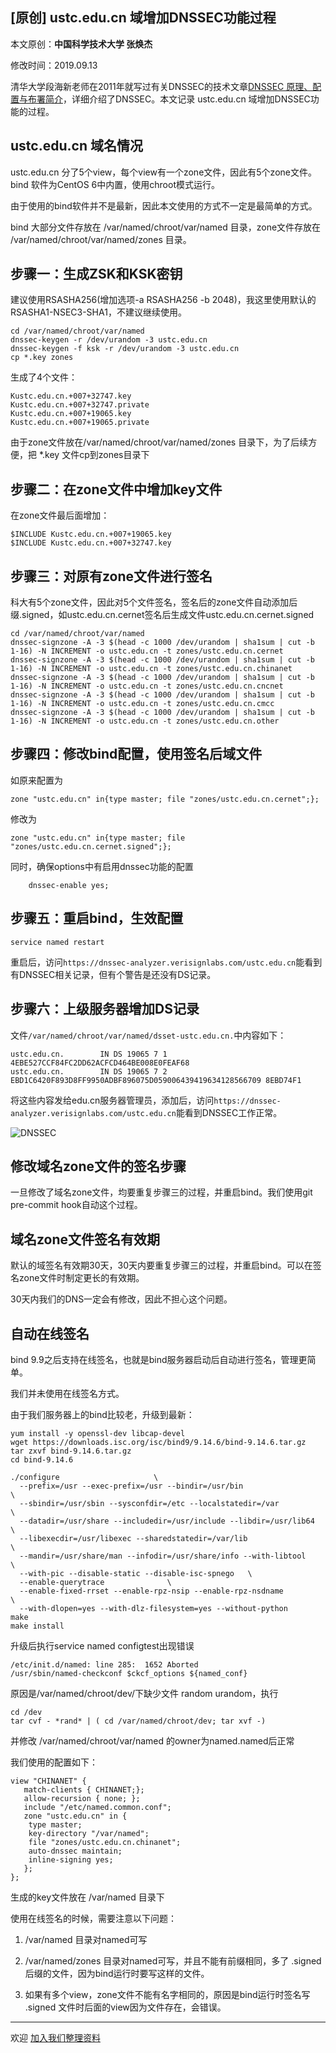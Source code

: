 ## [原创] ustc.edu.cn 域增加DNSSEC功能过程

本文原创：**中国科学技术大学 张焕杰**

修改时间：2019.09.13

清华大学段海新老师在2011年就写过有关DNSSEC的技术文章[DNSSEC 原理、配置与布署简介](https://blog.csdn.net/syh_486_007/article/details/50990973)，详细介绍了DNSSEC。本文记录 ustc.edu.cn 域增加DNSSEC功能的过程。


## ustc.edu.cn 域名情况

ustc.edu.cn 分了5个view，每个view有一个zone文件，因此有5个zone文件。bind 软件为CentOS 6中内置，使用chroot模式运行。

由于使用的bind软件并不是最新，因此本文使用的方式不一定是最简单的方式。

bind 大部分文件存放在 /var/named/chroot/var/named 目录，zone文件存放在 /var/named/chroot/var/named/zones 目录。

## 步骤一：生成ZSK和KSK密钥

建议使用RSASHA256(增加选项-a RSASHA256 -b 2048)，我这里使用默认的RSASHA1-NSEC3-SHA1，不建议继续使用。

```
cd /var/named/chroot/var/named
dnssec-keygen -r /dev/urandom -3 ustc.edu.cn
dnssec-keygen -f ksk -r /dev/urandom -3 ustc.edu.cn
cp *.key zones
```

生成了4个文件：
```
Kustc.edu.cn.+007+32747.key
Kustc.edu.cn.+007+32747.private
Kustc.edu.cn.+007+19065.key
Kustc.edu.cn.+007+19065.private
```

由于zone文件放在/var/named/chroot/var/named/zones 目录下，为了后续方便，把 *.key 文件cp到zones目录下

## 步骤二：在zone文件中增加key文件

在zone文件最后面增加：
```
$INCLUDE Kustc.edu.cn.+007+19065.key
$INCLUDE Kustc.edu.cn.+007+32747.key
```

## 步骤三：对原有zone文件进行签名

科大有5个zone文件，因此对5个文件签名，签名后的zone文件自动添加后缀.signed，如ustc.edu.cn.cernet签名后生成文件ustc.edu.cn.cernet.signed

```
cd /var/named/chroot/var/named
dnssec-signzone -A -3 $(head -c 1000 /dev/urandom | sha1sum | cut -b 1-16) -N INCREMENT -o ustc.edu.cn -t zones/ustc.edu.cn.cernet
dnssec-signzone -A -3 $(head -c 1000 /dev/urandom | sha1sum | cut -b 1-16) -N INCREMENT -o ustc.edu.cn -t zones/ustc.edu.cn.chinanet
dnssec-signzone -A -3 $(head -c 1000 /dev/urandom | sha1sum | cut -b 1-16) -N INCREMENT -o ustc.edu.cn -t zones/ustc.edu.cn.cncnet
dnssec-signzone -A -3 $(head -c 1000 /dev/urandom | sha1sum | cut -b 1-16) -N INCREMENT -o ustc.edu.cn -t zones/ustc.edu.cn.cmcc
dnssec-signzone -A -3 $(head -c 1000 /dev/urandom | sha1sum | cut -b 1-16) -N INCREMENT -o ustc.edu.cn -t zones/ustc.edu.cn.other
```

## 步骤四：修改bind配置，使用签名后域文件

如原来配置为
``` 
zone "ustc.edu.cn" in{type master; file "zones/ustc.edu.cn.cernet";};
``` 
修改为
``` 
zone "ustc.edu.cn" in{type master; file "zones/ustc.edu.cn.cernet.signed";};
``` 

同时，确保options中有启用dnssec功能的配置
```
	dnssec-enable yes;
```

## 步骤五：重启bind，生效配置

```
service named restart
```

重启后，访问`https://dnssec-analyzer.verisignlabs.com/ustc.edu.cn`能看到有DNSSEC相关记录，但有个警告是还没有DS记录。

## 步骤六：上级服务器增加DS记录

文件`/var/named/chroot/var/named/dsset-ustc.edu.cn.`中内容如下：
```
ustc.edu.cn.		IN DS 19065 7 1 4EBE527CCF84FC2DD62ACFCD464BE008E0FEAF68
ustc.edu.cn.		IN DS 19065 7 2 EBD1C6420F893D8FF9950ADBF896075D059006439419634128566709 8EBD74F1
```

将这些内容发给edu.cn服务器管理员，添加后，访问`https://dnssec-analyzer.verisignlabs.com/ustc.edu.cn`能看到DNSSEC工作正常。

![DNSSEC](img/dnssec.png)

## 修改域名zone文件的签名步骤

一旦修改了域名zone文件，均要重复步骤三的过程，并重启bind。我们使用git pre-commit hook自动这个过程。

## 域名zone文件签名有效期

默认的域签名有效期30天，30天内要重复步骤三的过程，并重启bind。可以在签名zone文件时制定更长的有效期。

30天内我们的DNS一定会有修改，因此不担心这个问题。


## 自动在线签名

bind 9.9之后支持在线签名，也就是bind服务器启动后自动进行签名，管理更简单。

我们并未使用在线签名方式。

由于我们服务器上的bind比较老，升级到最新：

```
yum install -y openssl-dev libcap-devel
wget https://downloads.isc.org/isc/bind9/9.14.6/bind-9.14.6.tar.gz
tar zxvf bind-9.14.6.tar.gz 
cd bind-9.14.6

./configure                     \
  --prefix=/usr --exec-prefix=/usr --bindir=/usr/bin                  \
  --sbindir=/usr/sbin --sysconfdir=/etc --localstatedir=/var          \
  --datadir=/usr/share --includedir=/usr/include --libdir=/usr/lib64  \
  --libexecdir=/usr/libexec --sharedstatedir=/var/lib                 \
  --mandir=/usr/share/man --infodir=/usr/share/info --with-libtool    \
  --with-pic --disable-static --disable-isc-spnego   \
  --enable-querytrace              \
  --enable-fixed-rrset --enable-rpz-nsip --enable-rpz-nsdname         \
  --with-dlopen=yes --with-dlz-filesystem=yes --without-python
make
make install
```

升级后执行service named configtest出现错误

```entropy.c:26: fatal error: RAND_bytes(): error:24064064:lib(36):func(100):reason(100)
/etc/init.d/named: line 285:  1652 Aborted                 /usr/sbin/named-checkconf $ckcf_options ${named_conf}
```
原因是/var/named/chroot/dev/下缺少文件 random urandom，执行
```
cd /dev
tar cvf - *rand* | ( cd /var/named/chroot/dev; tar xvf -)
```
并修改 /var/named/chroot/var/named 的owner为named.named后正常

我们使用的配置如下：

```
view "CHINANET" {
   match-clients { CHINANET;};
   allow-recursion { none; };
   include "/etc/named.common.conf";
   zone "ustc.edu.cn" in {
	type master;
	key-directory "/var/named";
	file "zones/ustc.edu.cn.chinanet";
	auto-dnssec maintain;
	inline-signing yes;
   };
};
```

生成的key文件放在 /var/named 目录下

使用在线签名的时候，需要注意以下问题：

1. /var/named 目录对named可写

2. /var/named/zones 目录对named可写，并且不能有前缀相同，多了 .signed 后缀的文件，因为bind运行时要写这样的文件。

3. 如果有多个view，zone文件不能有名字相同的，原因是bind运行时签名写 .signed 文件时后面的view因为文件存在，会错误。


***
欢迎 [加入我们整理资料](https://github.com/bg6cq/ITTS)
